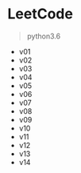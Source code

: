 # LeetCode #
> python3.6
- v01
- v02
- v03
- v04
- v05
- v06
- v07
- v08
- v09
- v10
- v11
- v12
- v13
- v14

